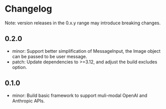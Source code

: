 # Changelog
Note: version releases in the 0.x.y range may introduce breaking changes.

## 0.2.0

- minor: Support better simplification of MessageInput, the Image object can be passed to be user message.
- patch: Update dependencies to >=3.12, and adjust the build excludes option.

## 0.1.0

- minor: Build basic framework to support muli-modal OpenAI and Anthropic APIs.
